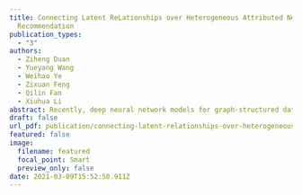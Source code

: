 ```yaml
---
title: Connecting Latent ReLationships over Heterogeneous Attributed Network for
  Recommendation
publication_types:
  - "3"
authors:
  - Ziheng Duan
  - Yueyang Wang
  - Weihao Ye
  - Zixuan Feng
  - Qilin Fan
  - Xiuhua Li
abstract: Recently, deep neural network models for graph-structured data have been demonstrating to be influential in recommendation systems. Graph Neural Network (GNN), which can generate high-quality embeddings by capturing graph-structured information, is convenient for the recommendation. However, most existing GNN models mainly focus on the homogeneous graph. They cannot characterize heterogeneous and complex data in the recommendation system. Meanwhile, it is challenging to develop effective methods to mine the heterogeneity and latent correlations in the graph. In this paper, we adopt Heterogeneous Attributed Network (HAN), which involves different node types as well as rich node attributes, to model data in the recommendation system. Furthermore, we propose a novel graph neural network-based model to deal with HAN for Recommendation, called HANRec. In particular, we design a component connecting potential neighbors to explore the influence between neighbors and provide two different strategies with the attention mechanism to aggregate neighbors' information. The experimental results on two real-world datasets prove that HANRec outperforms other state-of-the-art methods.
draft: false
url_pdf: publication/connecting-latent-relationships-over-heterogeneous-attributed-network-for-recommendation/2103.05749.pdf
featured: false
image:
  filename: featured
  focal_point: Smart
  preview_only: false
date: 2021-03-09T15:52:50.911Z
---
```

